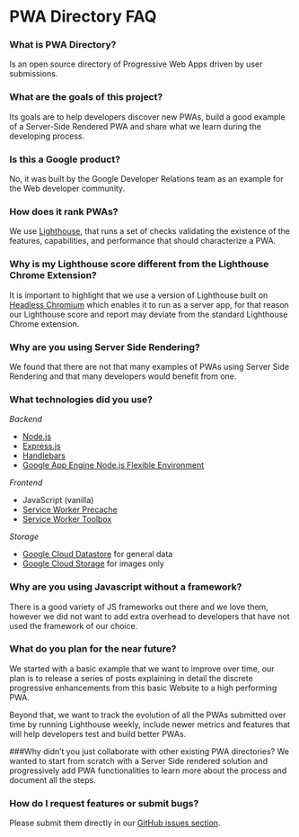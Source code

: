 # PWA Directory FAQ

### What is PWA Directory?
Is an open source directory of Progressive Web Apps driven by user submissions. 

### What are the goals of this project?
Its goals are to help developers discover new PWAs, build a good example of a Server-Side Rendered PWA and share what we learn during the developing process.

### Is this a Google product?
No, it was built by the Google Developer Relations team as an example for the Web developer community.

### How does it rank PWAs?
We use [Lighthouse](https://github.com/GoogleChrome/lighthouse), that runs a set of checks validating the existence of the features, 
capabilities, and performance that should characterize a PWA.

### Why is my Lighthouse score different from the Lighthouse Chrome Extension?
It is important to highlight that we use a version of Lighthouse built on [Headless Chromium](https://chromium.googlesource.com/chromium/src/+/master/headless/README.md) which enables it to run as a server app, for that reason our Lighthouse score and report may deviate from the standard Lighthouse Chrome extension.

### Why are you using Server Side Rendering?
We found that there are not that many examples of PWAs using Server Side Rendering and that many developers would benefit from one.

### What technologies did you use?
*Backend*
 - [Node.js](https://nodejs.org/en/) 
 - [Express.js](http://expressjs.com/)
 - [Handlebars](http://handlebarsjs.com/)
 - [Google App Engine Node.js Flexible Environment](https://cloud.google.com/appengine/docs/flexible/nodejs/)

*Frontend*
 - JavaScript (vanilla)
 - [Service Worker Precache](https://github.com/GoogleChrome/sw-precache)
 - [Service Worker Toolbox](https://github.com/GoogleChrome/sw-toolbox)

*Storage*
 - [Google Cloud Datastore](https://cloud.google.com/datastore/) for general data
 - [Google Cloud Storage](https://cloud.google.com/storage/) for images only

### Why are you using Javascript without a framework?
There is a good variety of JS frameworks out there and we love them, however we did not want to add extra overhead to developers that have not used the framework of our choice.

### What do you plan for the near future?
We started with a basic example that we want to improve over time, our plan is to release a series of posts explaining in detail the discrete progressive enhancements from this basic Website to a high performing PWA.

Beyond that, we want to track the evolution of all the PWAs submitted over time by running Lighthouse weekly, include newer metrics and features that will help developers test and build better PWAs.

###Why didn’t you just collaborate with other existing PWA directories?
We wanted to start from scratch with a Server Side rendered solution and progressively add PWA functionalities to learn more about the process and document all the steps.

### How do I request features or submit bugs?

Please submit them directly in our [GitHub issues section](https://github.com/GoogleChrome/gulliver/issues).
